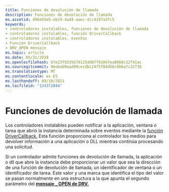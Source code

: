 ```yaml
---
title: Funciones de devolución de llamada
description: Funciones de devolución de llamada
ms.assetid: d96e93e5-ebc9-4ad4-aaec-dcc4197a3fc5
keywords:
- controladores instalables, funciones de devolución de llamada
- controladores instalables, función DriverCallback
- controladores instalables, eventos
- Función DriverCallback
- DRV_OPEN mensaje
ms.topic: article
ms.date: 05/31/2018
ms.openlocfilehash: b7e23f933567d125dd07f81047ea8868c12f41ac
ms.sourcegitcommit: 9eebab0ead09cecdbc24f5f84d56c8b6a7c22736
ms.translationtype: MT
ms.contentlocale: es-ES
ms.lasthandoff: 09/10/2021
ms.locfileid: "124372044"
---
```

# <a name="callback-functions"></a>Funciones de devolución de llamada

Los controladores instalables pueden notificar a la aplicación, ventana o tarea que abrió la instancia determinada sobre eventos mediante la [función DriverCallback.](/windows/win32/api/mmiscapi/nf-mmiscapi-drivercallback) Esta función proporciona al controlador los medios para devolver información a una aplicación o DLL mientras continúa procesando una solicitud.

Si un controlador admite funciones de devolución de llamada, la aplicación o dll que abre la instancia debe proporcionar un valor que sea la dirección de una función de devolución de llamada, un identificador de ventana o un identificador de tarea. Este valor y una marca que identifica el tipo del valor se pasan normalmente en una estructura a la que apunta el segundo parámetro del [**mensaje \_ OPEN de DRV.**](drv-open.md)

 

 